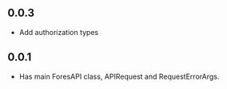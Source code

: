 ## 0.0.3
* Add authorization types

## 0.0.1

* Has main ForesAPI class, APIRequest and RequestErrorArgs.

